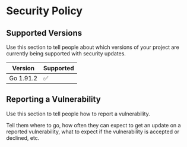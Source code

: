 # Security Policy

## Supported Versions

Use this section to tell people about which versions of your project are
currently being supported with security updates.

| Version | Supported          |
| ------- | ------------------ |
| Go 1.91.2   | :white_check_mark: |


## Reporting a Vulnerability

Use this section to tell people how to report a vulnerability.

Tell them where to go, how often they can expect to get an update on a
reported vulnerability, what to expect if the vulnerability is accepted or
declined, etc.
